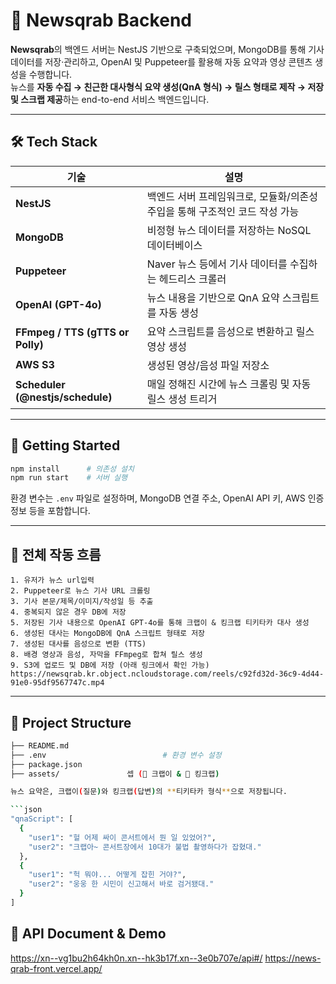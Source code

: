 # 📡 Newsqrab Backend

**Newsqrab**의 백엔드 서버는 NestJS 기반으로 구축되었으며, MongoDB를 통해 기사 데이터를 저장·관리하고, OpenAI 및 Puppeteer를 활용해 자동 요약과 영상 콘텐츠 생성을 수행합니다.  
뉴스를 **자동 수집 → 친근한 대사형식 요약 생성(QnA 형식) → 릴스 형태로 제작 → 저장 및 스크랩 제공**하는 end-to-end 서비스 백엔드입니다.

---

## 🛠️ Tech Stack

| 기술 | 설명 |
|------|------|
| **NestJS** | 백엔드 서버 프레임워크로, 모듈화/의존성 주입을 통해 구조적인 코드 작성 가능 |
| **MongoDB** | 비정형 뉴스 데이터를 저장하는 NoSQL 데이터베이스 |
| **Puppeteer** | Naver 뉴스 등에서 기사 데이터를 수집하는 헤드리스 크롤러 |
| **OpenAI (GPT-4o)** | 뉴스 내용을 기반으로 QnA 요약 스크립트를 자동 생성 |
| **FFmpeg / TTS (gTTS or Polly)** | 요약 스크립트를 음성으로 변환하고 릴스 영상 생성 |
| **AWS S3** | 생성된 영상/음성 파일 저장소 |
| **Scheduler (@nestjs/schedule)** | 매일 정해진 시간에 뉴스 크롤링 및 자동 릴스 생성 트리거 |

---

## 🚀 Getting Started

```bash
npm install      # 의존성 설치
npm run start    # 서버 실행
```

환경 변수는 `.env` 파일로 설정하며, MongoDB 연결 주소, OpenAI API 키, AWS 인증 정보 등을 포함합니다.

---

## 🔄 전체 작동 흐름

```text
1. 유저가 뉴스 url입력
2. Puppeteer로 뉴스 기사 URL 크롤링
3. 기사 본문/제목/이미지/작성일 등 추출
4. 중복되지 않은 경우 DB에 저장
5. 저장된 기사 내용으로 OpenAI GPT-4o를 통해 크랩이 & 킹크랩 티키타카 대사 생성
6. 생성된 대사는 MongoDB에 QnA 스크립트 형태로 저장
7. 생성된 대사를 음성으로 변환 (TTS)
8. 배경 영상과 음성, 자막을 FFmpeg로 합쳐 릴스 생성
9. S3에 업로드 및 DB에 저장 (아래 링크에서 확인 가능)
https://newsqrab.kr.object.ncloudstorage.com/reels/c92fd32d-36c9-4d44-91e0-95df9567747c.mp4
```

---

## 📂 Project Structure

```bash
├── README.md
├── .env                          # 환경 변수 설정
├── package.json
├── assets/               셉 (👦 크랩이 & 👴 킹크랩)

뉴스 요약은, 크랩이(질문)와 킹크랩(답변)의 **티키타카 형식**으로 저장됩니다.

```json
"qnaScript": [
  {
    "user1": "헐 어제 싸이 콘서트에서 뭔 일 있었어?",
    "user2": "크랩아~ 콘서트장에서 10대가 불법 촬영하다가 잡혔대."
  },
  {
    "user1": "헉 뭐야... 어떻게 잡힌 거야?",
    "user2": "웅웅 한 시민이 신고해서 바로 검거됐대."
  }
]
```
## 📂 API Document & Demo
https://xn--vg1bu2h64kh0n.xn--hk3b17f.xn--3e0b707e/api#/
https://news-qrab-front.vercel.app/
